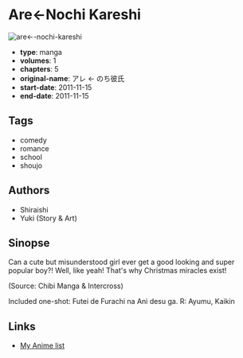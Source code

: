 # Are←Nochi Kareshi

![are←-nochi-kareshi](https://cdn.myanimelist.net/images/manga/3/83863.jpg)

-   **type**: manga
-   **volumes**: 1
-   **chapters**: 5
-   **original-name**: アレ ← のち彼氏
-   **start-date**: 2011-11-15
-   **end-date**: 2011-11-15

## Tags

-   comedy
-   romance
-   school
-   shoujo

## Authors

-   Shiraishi
-   Yuki (Story & Art)

## Sinopse

Can a cute but misunderstood girl ever get a good looking and super popular boy?! Well, like yeah! That's why Christmas miracles exist!

(Source: Chibi Manga & Intercross)

Included one-shot: Futei de Furachi na Ani desu ga. R: Ayumu, Kaikin

## Links

-   [My Anime list](https://myanimelist.net/manga/47573/Are←Nochi_Kareshi)
